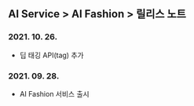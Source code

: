 ## AI Service > AI Fashion > 릴리스 노트

### 2021. 10. 26.
* 딥 태깅 API(tag) 추가

### 2021. 09. 28.
* AI Fashion 서비스 출시
